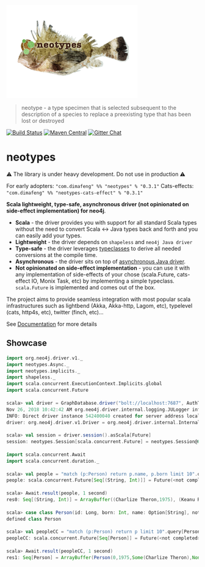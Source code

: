 ![Logo](docs/src/main/resources/microsite/img/neotypes.png)

> neotype - a type specimen that is selected subsequent to the description of a species to replace a preexisting type that has been lost or destroyed

[![Build Status](https://travis-ci.org/neotypes/neotypes.svg?branch=master)](https://travis-ci.org/neotypes/neotypes)
[![Maven Central](https://img.shields.io/maven-central/v/com.dimafeng/neotypes_2.12.svg)](https://maven-badges.herokuapp.com/maven-central/com.dimafeng/neotypes_2.12)
[![Gitter Chat](https://badges.gitter.im/neotypes-neotypes/Lobby.svg)](https://gitter.im/neotypes-neotypes/Lobby)


# neotypes

:warning: The library is under heavy development. Do not use in production :warning:

For early adopters: `"com.dimafeng" %% "neotypes" % "0.3.1"`
Cats-effects: `"com.dimafeng" %% "neotypes-cats-effect" % "0.3.1"`

**Scala lightweight, type-safe, asynchronous driver (not opinionated on side-effect implementation) for neo4j**.

* **Scala** - the driver provides you with support for all standard Scala types without the need to convert Scala <-> Java types back and forth and you can easily add your types.
* **Lightweight** - the driver depends on `shapeless` and `neo4j Java driver`
* **Type-safe** - the driver leverages [typeclasses](https://blog.scalac.io/2017/04/19/typeclasses-in-scala.html) to derive all needed conversions at the compile time.
* **Asynchronous** - the driver sits on top of [asynchronous Java driver](https://neo4j.com/blog/beta-release-java-driver-async-api-neo4j/).
* **Not opinionated on side-effect implementation** - you can use it with any implementation of side-effects of your chose (scala.Future, cats-effect
 IO, Monix Task, etc) by implementing a simple typeclass. `scala.Future` is implemented and comes out of the box.

The project aims to provide seamless integration with most popular scala infrastructures such as lightbend (Akka, Akka-http, Lagom, etc), typelevel (cats, http4s, etc), twitter (finch, etc)...

See [Documentation](https://neotypes.github.io/neotypes/) for more details

## Showcase

```scala
import org.neo4j.driver.v1._
import neotypes.Async._
import neotypes.implicits._
import shapeless._
import scala.concurrent.ExecutionContext.Implicits.global
import scala.concurrent.Future

scala> val driver = GraphDatabase.driver("bolt://localhost:7687", AuthTokens.basic("neo4j", "****"))
Nov 26, 2018 10:42:42 AM org.neo4j.driver.internal.logging.JULogger info
INFO: Direct driver instance 542400040 created for server address localhost:7687
driver: org.neo4j.driver.v1.Driver = org.neo4j.driver.internal.InternalDriver@20545e28

scala> val session = driver.session().asScala[Future]
session: neotypes.Session[scala.concurrent.Future] = neotypes.Session@6f30d4df

import scala.concurrent.Await
import scala.concurrent.duration._

scala> val people = "match (p:Person) return p.name, p.born limit 10".query[(String, Int)].list(session)
people: scala.concurrent.Future[Seq[(String, Int)]] = Future(<not completed>)

scala> Await.result(people, 1 second)
res0: Seq[(String, Int)] = ArrayBuffer((Charlize Theron,1975), (Keanu Reeves,1964), (Carrie-Anne Moss,1967), (Laurence Fishburne,1961), (Hugo Weaving,1960), (Lilly Wachowski,1967), (Lana Wachowski,1965), (Joel Silver,1952), (Emil Eifrem,1978), (Charlize Theron,1975))

scala> case class Person(id: Long, born: Int, name: Option[String], notExists: Option[Int])
defined class Person

scala> val peopleCC = "match (p:Person) return p limit 10".query[Person].list(session)
peopleCC: scala.concurrent.Future[Seq[Person]] = Future(<not completed>)

scala> Await.result(peopleCC, 1 second)
res1: Seq[Person] = ArrayBuffer(Person(0,1975,Some(Charlize Theron),None), Person(4,1964,Some(Keanu Reeves),None), Person(5,1967,Some(Carrie-Anne Moss),None), Person(6,1961,Some(Laurence Fishburne),None), Person(7,1960,Some(Hugo Weaving),None), Person(8,1967,Some(Lilly Wachowski),None), Person(9,1965,Some(Lana Wachowski),None), Person(10,1952,Some(Joel Silver),None), Person(11,1978,Some(Emil Eifrem),None), Person(15,1975,Some(Charlize Theron),None))
```